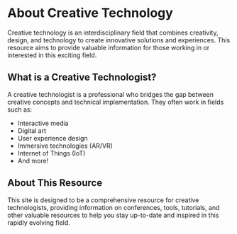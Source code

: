 # About Creative Technology

Creative technology is an interdisciplinary field that combines creativity, design, and technology to create innovative solutions and experiences. This resource aims to provide valuable information for those working in or interested in this exciting field.

## What is a Creative Technologist?

A creative technologist is a professional who bridges the gap between creative concepts and technical implementation. They often work in fields such as:

- Interactive media
- Digital art
- User experience design
- Immersive technologies (AR/VR)
- Internet of Things (IoT)
- And more!

## About This Resource

This site is designed to be a comprehensive resource for creative technologists, providing information on conferences, tools, tutorials, and other valuable resources to help you stay up-to-date and inspired in this rapidly evolving field.

